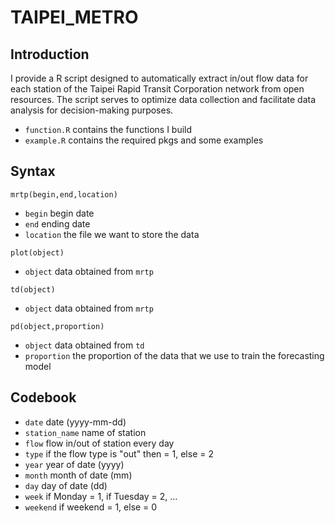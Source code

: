 # TAIPEI_METRO

## Introduction

I provide a R script designed to automatically extract in/out flow data for each station of the Taipei Rapid Transit Corporation network from open resources. The script serves to optimize data collection and facilitate data analysis for decision-making purposes.

* `function.R` contains the functions I build
* `example.R` contains the required pkgs and some examples

## Syntax

`mrtp(begin,end,location)`

* `begin` begin date
* `end` ending date
* `location` the file we want to store the data

`plot(object)`

* `object` data obtained from `mrtp`

`td(object)`

* `object` data obtained from `mrtp`

`pd(object,proportion)`

* `object` data obtained from `td`
* `proportion` the proportion of the data that we use to train the forecasting model

## Codebook

* `date` date (yyyy-mm-dd)
* `station_name` name of station
* `flow` flow in/out of station every day
* `type` if the flow type is "out" then = 1, else = 2
* `year` year of date (yyyy)
* `month` month of date (mm)
* `day` day of date (dd)
* `week` if Monday = 1, if Tuesday = 2, ...
* `weekend` if weekend = 1, else = 0
